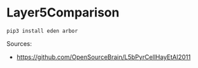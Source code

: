 # Layer5Comparison

```
pip3 install eden arbor
```


Sources:

 - https://github.com/OpenSourceBrain/L5bPyrCellHayEtAl2011
